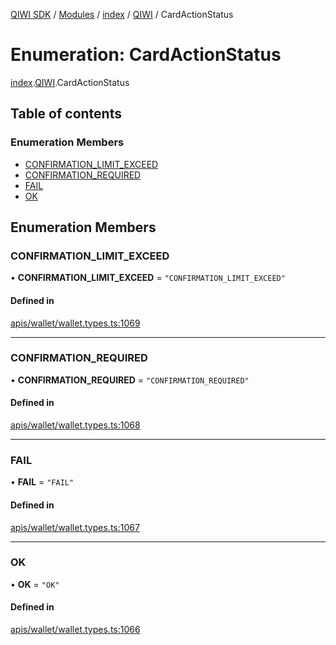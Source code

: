 [QIWI SDK](../README.md) / [Modules](../modules.md) / [index](../modules/index.md) / [QIWI](../modules/index.QIWI.md) / CardActionStatus

# Enumeration: CardActionStatus

[index](../modules/index.md).[QIWI](../modules/index.QIWI.md).CardActionStatus

## Table of contents

### Enumeration Members

- [CONFIRMATION\_LIMIT\_EXCEED](index.QIWI.CardActionStatus.md#confirmation_limit_exceed)
- [CONFIRMATION\_REQUIRED](index.QIWI.CardActionStatus.md#confirmation_required)
- [FAIL](index.QIWI.CardActionStatus.md#fail)
- [OK](index.QIWI.CardActionStatus.md#ok)

## Enumeration Members

### CONFIRMATION\_LIMIT\_EXCEED

• **CONFIRMATION\_LIMIT\_EXCEED** = ``"CONFIRMATION_LIMIT_EXCEED"``

#### Defined in

[apis/wallet/wallet.types.ts:1069](https://github.com/AlexXanderGrib/node-qiwi-sdk/blob/8cf62fb/src/apis/wallet/wallet.types.ts#L1069)

___

### CONFIRMATION\_REQUIRED

• **CONFIRMATION\_REQUIRED** = ``"CONFIRMATION_REQUIRED"``

#### Defined in

[apis/wallet/wallet.types.ts:1068](https://github.com/AlexXanderGrib/node-qiwi-sdk/blob/8cf62fb/src/apis/wallet/wallet.types.ts#L1068)

___

### FAIL

• **FAIL** = ``"FAIL"``

#### Defined in

[apis/wallet/wallet.types.ts:1067](https://github.com/AlexXanderGrib/node-qiwi-sdk/blob/8cf62fb/src/apis/wallet/wallet.types.ts#L1067)

___

### OK

• **OK** = ``"OK"``

#### Defined in

[apis/wallet/wallet.types.ts:1066](https://github.com/AlexXanderGrib/node-qiwi-sdk/blob/8cf62fb/src/apis/wallet/wallet.types.ts#L1066)
